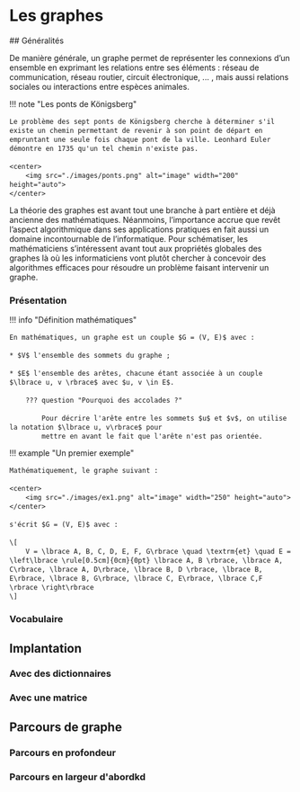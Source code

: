 # Les graphes

## Généralités

De manière générale, un graphe permet de représenter les connexions d’un ensemble en exprimant les relations
entre ses éléments : réseau de communication, réseau routier, circuit électronique, ... , mais aussi relations
sociales ou interactions entre espèces animales.

!!! note "Les ponts de Königsberg"

   
    Le problème des sept ponts de Königsberg cherche à déterminer s'il existe un chemin permettant de revenir à son point de départ en empruntant une seule fois chaque pont de la ville. Leonhard Euler démontre en 1735 qu'un tel chemin n'existe pas.
    
    <center>
        <img src="./images/ponts.png" alt="image" width="200" height="auto">
    </center>

La théorie des graphes est avant tout une branche à part entière et déjà ancienne des mathématiques. 
Néanmoins, l’importance accrue que revêt l’aspect algorithmique dans ses applications pratiques en fait aussi un domaine incontournable de l’informatique. 
Pour schématiser, les mathématiciens s’intéressent avant tout aux propriétés globales des graphes là où les
informaticiens vont plutôt chercher à concevoir des algorithmes efficaces pour résoudre un problème faisant intervenir un graphe.

### Présentation

!!! info "Définition mathématiques"

    En mathématiques, un graphe est un couple $G = (V, E)$ avec :

    * $V$ l'ensemble des sommets du graphe ;
        
    * $E$ l'ensemble des arêtes, chacune étant associée à un couple $\lbrace u, v \rbrace$ avec $u, v \in E$.

        ??? question "Pourquoi des accolades ?"

            Pour décrire l'arête entre les sommets $u$ et $v$, on utilise la notation $\lbrace u, v\rbrace$ pour
            mettre en avant le fait que l'arête n'est pas orientée.

!!! example "Un premier exemple"

    Mathématiquement, le graphe suivant :

    <center>
        <img src="./images/ex1.png" alt="image" width="250" height="auto">
    </center>

    s'écrit $G = (V, E)$ avec :

    \[
        V = \lbrace A, B, C, D, E, F, G\rbrace \quad \textrm{et} \quad E = \left\lbrace \rule[0.5cm]{0cm}{0pt} \lbrace A, B \rbrace, \lbrace A, C\rbrace, \lbrace A, D\rbrace, \lbrace B, D \rbrace, \lbrace B, E\rbrace, \lbrace B, G\rbrace, \lbrace C, E\rbrace, \lbrace C,F \rbrace \right\rbrace
    \]

### Vocabulaire

## Implantation

### Avec des dictionnaires

### Avec une matrice

## Parcours de graphe

### Parcours en profondeur

### Parcours en largeur d'abordkd